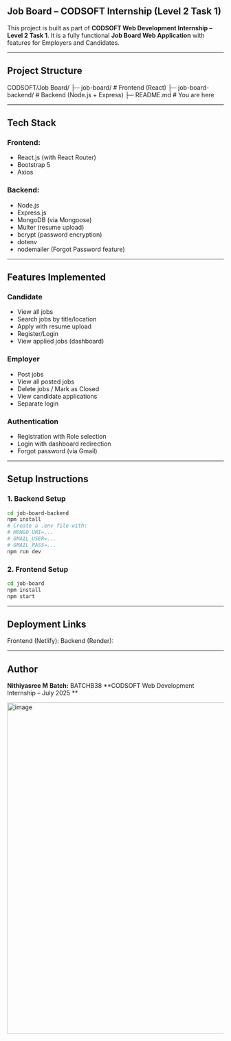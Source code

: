 ## Job Board – CODSOFT Internship (Level 2 Task 1)

This project is built as part of **CODSOFT Web Development Internship – Level 2 Task 1**. It is a fully functional **Job Board Web Application** with features for Employers and Candidates.

---

## Project Structure

CODSOFT/Job Board/
├─ job-board/ # Frontend (React)
├─ job-board-backend/ # Backend (Node.js + Express)
├─ README.md # You are here


---

## Tech Stack

### Frontend:
- React.js (with React Router)
- Bootstrap 5
- Axios

### Backend:
- Node.js
- Express.js
- MongoDB (via Mongoose)
- Multer (resume upload)
- bcrypt (password encryption)
- dotenv
- nodemailer (Forgot Password feature)

---

## Features Implemented

### Candidate
- View all jobs
- Search jobs by title/location
- Apply with resume upload
- Register/Login
- View applied jobs (dashboard)

### Employer
- Post jobs
- View all posted jobs
- Delete jobs / Mark as Closed
- View candidate applications
- Separate login

### Authentication
- Registration with Role selection
- Login with dashboard redirection
- Forgot password (via Gmail)

---

## Setup Instructions

### 1. Backend Setup

```bash
cd job-board-backend
npm install
# Create a .env file with:
# MONGO_URI=...
# GMAIL_USER=...
# GMAIL_PASS=...
npm run dev
```
### 2. Frontend Setup
```bash
cd job-board
npm install
npm start
```

---

## Deployment Links


 Frontend (Netlify): 
 Backend (Render): 


---

## Author

**Nithiyasree M**
**Batch:** BATCHB38 
**CODSOFT Web Development Internship – July 2025
**



<img width="1366" height="768" alt="image" src="https://github.com/user-attachments/assets/b9013e05-86b9-467f-aa72-6a973cd8943e" />

